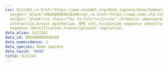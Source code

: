 ```yaml
---
csv: SLC11A1,<a href="https://www.ensembl.org/Homo_sapiens/Gene/Summary?db=core;g=ENSG00000018280"
  target="_blank">ENSG00000018280</a>,<a href="https://www.ncbi.nlm.nih.gov/pubmed/22863008"
  target="_blank"><i class="fas fa-file"></i></a>",chromatin immunoprecipitation assay,direct
  interaction,breast epithelium, BPE cell,nucleotide sequence identification,nucleotide
  sequence identification,transcriptional regulation,
data_alias: SLC11A1
data_id: ENSG00000018280
data_numevidence: 1
data_species: Homo sapiens
data_taxid: '9606'
title: SLC11A1
---
```

